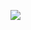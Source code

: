 ![](https://res.cloudinary.com/slavkobojanic/image/upload/v1594472308/welcum_2_my_jithub_z4k8km.png)
